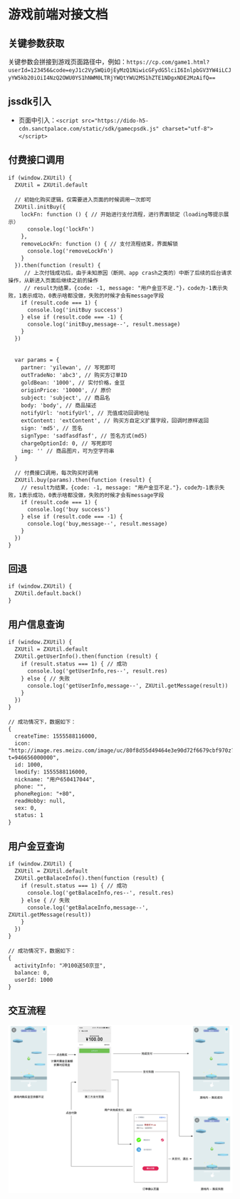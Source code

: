 # 游戏前端对接文档

## 关键参数获取

关键参数会拼接到游戏页面路径中，例如：`https://cp.com/game1.html?userId=123456&code=eyJ1c2VySWQiOjEyMzQ1NiwicGFydG5lciI6InlpbGV3YW4iLCJyYW5kb20iOiI4NzQ2OWU0YS1hNWM0LTRjYWQtYWU2MS1hZTE1NDgxNDE2MzAifQ==`

## jssdk引入

* 页面中引入：`<script src="https://dido-h5-cdn.sanctpalace.com/static/sdk/gamecpsdk.js" charset="utf-8"></script>`

## 付费接口调用

```
if (window.ZXUtil) {
  ZXUtil = ZXUtil.default

  // 初始化购买逻辑，仅需要进入页面的时候调用一次即可
  ZXUtil.initBuy({
    lockFn: function () { // 开始进行支付流程，进行界面锁定（loading等提示展示）
      console.log('lockFn')
    },
    removeLockFn: function () { // 支付流程结束，界面解锁
      console.log('removeLockFn')
    }
  }).then(function (result) {
     // 上次付钱成功后，由于未知原因（断网、app crash之类的）中断了后续的后台请求操作，从新进入页面后继续之前的操作
     // result为结果，{code: -1, message: "用户金豆不足."}，code为-1表示失败，1表示成功，0表示啥都没做，失败的时候才会有message字段
    if (result.code === 1) {
      console.log('initBuy success')
    } else if (result.code === -1) {
      console.log('initBuy,message--', result.message)
    }
  })


  var params = {
    partner: 'yilewan', // 写死即可
    outTradeNo: 'abc3', // 购买方订单ID
    goldBean: '1000', // 实付价格，金豆
    originPrice: '10000', // 原价
    subject: 'subject', // 商品名
    body: 'body', // 商品描述
    notifyUrl: 'notifyUrl', // 充值成功回调地址
    extContent: 'extContent', // 购买方自定义扩展字段，回调时原样返回
    sign: 'md5', // 签名
    signType: 'sadfasdfasf', // 签名方式(md5)
    chargeOptionId: 0, // 写死即可
    img: '' // 商品图片，可为空字符串
  }

  // 付费接口调用，每次购买时调用
  ZXUtil.buy(params).then(function (result) {
    // result为结果，{code: -1, message: "用户金豆不足."}，code为-1表示失败，1表示成功，0表示啥都没做，失败的时候才会有message字段
    if (result.code === 1) {
      console.log('buy success')
    } else if (result.code === -1) {
      console.log('buy,message--', result.message)
    }
  })
}
```
## 回退
```
if (window.ZXUtil) {
  ZXUtil.default.back()
}
```

## 用户信息查询

```
if (window.ZXUtil) {
  ZXUtil = ZXUtil.default
  ZXUtil.getUserInfo().then(function (result) {
    if (result.status === 1) { // 成功
      console.log('getUserInfo,res--', result.res)
    } else { // 失败
      console.log('getUserInfo,message--', ZXUtil.getMessage(result))
    }
  })
}

// 成功情况下，数据如下：
{
  createTime: 1555588116000,
  icon: "http://image.res.meizu.com/image/uc/80f8d55d49464e3e90d72f6679cbf970z?t=946656000000",
  id: 1000,
  lmodify: 1555588116000,
  nickname: "用户650417044",
  phone: "",
  phoneRegion: "+80",
  readHobby: null,
  sex: 0,
  status: 1
}
```

## 用户金豆查询

```
if (window.ZXUtil) {
  ZXUtil = ZXUtil.default
  ZXUtil.getBalaceInfo().then(function (result) {
    if (result.status === 1) { // 成功
      console.log('getBalaceInfo,res--', result.res)
    } else { // 失败
      console.log('getBalaceInfo,message--', ZXUtil.getMessage(result))
    }
  })
}

// 成功情况下，数据如下：
{
  activityInfo: "冲100送50京豆",
  balance: 0,
  userId: 1000
}
```


## 交互流程

![交互流程](images/yilewan.png)
